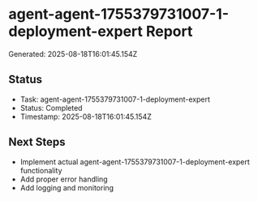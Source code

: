 # agent-agent-1755379731007-1-deployment-expert Report

Generated: 2025-08-18T16:01:45.154Z

## Status
- Task: agent-agent-1755379731007-1-deployment-expert
- Status: Completed
- Timestamp: 2025-08-18T16:01:45.154Z

## Next Steps
- Implement actual agent-agent-1755379731007-1-deployment-expert functionality
- Add proper error handling
- Add logging and monitoring
